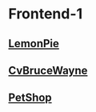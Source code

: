 # Frontend-1
## <a target = "_blank" href = "https://nicoezdias.github.io/Frontend-1/LemonPie/"> LemonPie </a>
## <a target = "_blank" href = "https://nicoezdias.github.io/Frontend-1/CvBruceWayne/"> CvBruceWayne </a>
## <a target = "_blank" href = "https://nicoezdias.github.io/Frontend-1/PetShop/"> PetShop </a>

